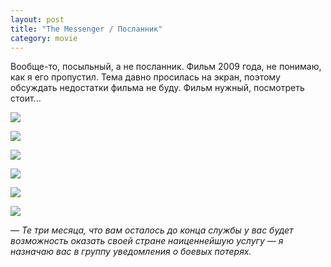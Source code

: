 ```yaml
---
layout: post
title: "The Messenger / Посланник"
category: movie
---
```

Вообще-то, посыльный, а не посланник. Фильм 2009 года, не понимаю, как я его пропустил. Тема давно просилась на экран, поэтому обсуждать недостатки фильма не буду. Фильм нужный, посмотреть стоит...

![](https://pics.livejournal.com/quillcraft/pic/001ew4a2)

![](https://pics.livejournal.com/quillcraft/pic/001ex5x8)

![](https://pics.livejournal.com/quillcraft/pic/001ez5et)

![](https://pics.livejournal.com/quillcraft/pic/001ey6h3)

![](https://pics.livejournal.com/quillcraft/pic/001f0sdt)

![](https://pics.livejournal.com/quillcraft/pic/001f1srx)

*— Те три месяца, что вам осталось до конца службы у вас будет возможность оказать своей стране наиценнейшую услугу — я назначаю вас в группу уведомления о боевых потерях.*
